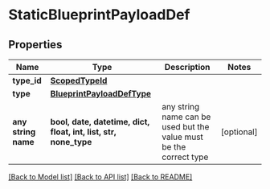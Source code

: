 # StaticBlueprintPayloadDef


## Properties
Name | Type | Description | Notes
------------ | ------------- | ------------- | -------------
**type_id** | [**ScopedTypeId**](ScopedTypeId.md) |  | 
**type** | [**BlueprintPayloadDefType**](BlueprintPayloadDefType.md) |  | 
**any string name** | **bool, date, datetime, dict, float, int, list, str, none_type** | any string name can be used but the value must be the correct type | [optional]

[[Back to Model list]](../README.md#documentation-for-models) [[Back to API list]](../README.md#documentation-for-api-endpoints) [[Back to README]](../README.md)


